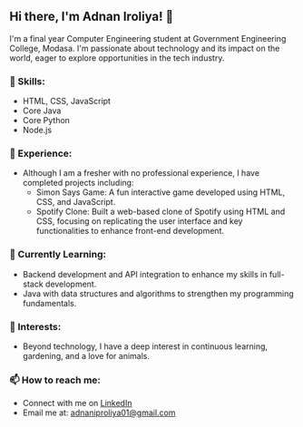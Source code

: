 ## Hi there, I'm Adnan Iroliya! 👋

I'm a final year Computer Engineering student at Government Engineering College, Modasa. I'm passionate about technology and its impact on the world, eager to explore opportunities in the tech industry.

### 🔧 Skills:
- HTML, CSS, JavaScript
- Core Java
- Core Python
- Node.js

### 💼 Experience:
- Although I am a fresher with no professional experience, I have completed projects including:
  - Simon Says Game: A fun interactive game developed using HTML, CSS, and JavaScript.
  - Spotify Clone: Built a web-based clone of Spotify using HTML and CSS, focusing on replicating the user interface and key functionalities to enhance front-end development.

### 🌱 Currently Learning:
- Backend development and API integration to enhance my skills in full-stack development.
- Java with data structures and algorithms to strengthen my programming fundamentals.

### 🌿 Interests:
- Beyond technology, I have a deep interest in continuous learning, gardening, and a love for animals.

### 📫 How to reach me:
- Connect with me on [LinkedIn](https://linkedin.com/in/mohammedadnan-iproliya)
- Email me at: [adnaniproliya01@gmail.com](adnaniproliya01@gmail.com)
